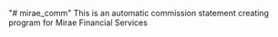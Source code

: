 "# mirae_comm" 
This is an automatic commission statement creating program for Mirae Financial Services
